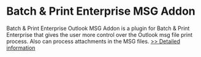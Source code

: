 # Batch & Print Enterprise MSG Addon
Batch & Print Enterprise Outlook MSG Addon is a plugin for Batch & Print Enterprise that gives the user more control over the Outlook msg file print process. Also can process attachments in the MSG files.
[>> Detailed information](https://secure.shareit.com/shareit/product.html?productid=300633235&affiliateid=200057808)